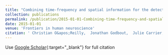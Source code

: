 ```yaml
---
title: "Combining time-frequency and spatial information for the detection of sleep spindles"
collection: publications
permalink: /publication/2015-01-01-Combining-time-frequency-and-spatial-information-for-the-detection-of-sleep-spindles
date: 2015-01-01
venue: 'Frontiers in human neuroscience'
citation: ' Christian O&apos;Reilly,  Jonathan Godbout,  Julie Carrier,  Jean-Marc Lina, &quot;Combining time-frequency and spatial information for the detection of sleep spindles.&quot; Frontiers in human neuroscience, 2015.'
---
```

Use [Google Scholar](https://scholar.google.com/scholar?q=Combining+time+frequency+and+spatial+information+for+the+detection+of+sleep+spindles){:target="_blank"} for full citation